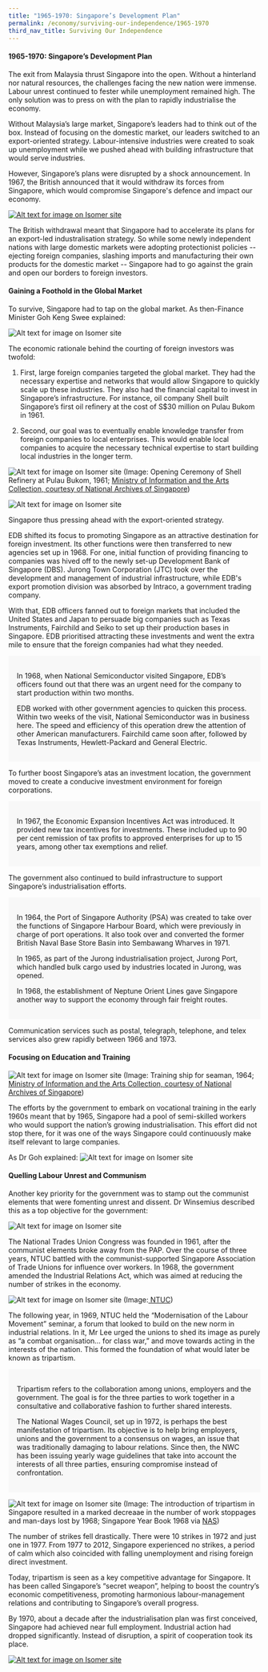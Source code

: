 ```yaml
---
title: "1965-1970: Singapore’s Development Plan"
permalink: /economy/surviving-our-independence/1965-1970
third_nav_title: Surviving Our Independence
---
```

#### 1965-1970: Singapore’s Development Plan

The exit from Malaysia thrust Singapore into the open. Without a hinterland nor natural resources, the challenges facing the new nation were immense. Labour unrest continued to fester while unemployment remained high. The only solution was to press on with the plan to rapidly industrialise the economy.

Without Malaysia’s large market, Singapore’s leaders had to think out of the box. Instead of focusing on the domestic market, our leaders switched to an export-oriented strategy. Labour-intensive industries were created to soak up unemployment while we pushed ahead with building infrastructure that would serve industries.

However, Singapore’s plans were disrupted by a shock announcement. In 1967, the British announced that it would withdraw its forces from Singapore, which would compromise Singapore's defence and impact our economy. 

[![Alt text for image on Isomer site](/images/economy/Case%20Study_British%20Withdrawal.gif)](/economy/digging-deeper-case-studies/withdrawal)

The British withdrawal meant that Singapore had to accelerate its plans for an export-led industralisation strategy. So while some newly independent nations with large domestic markets were adopting protectionist policies -- ejecting foreign companies, slashing imports and manufacturing their own products for the domestic market -- Singapore had to go against the grain and open our borders to foreign investors. 

#### Gaining a Foothold in the Global Market

To survive, Singapore had to tap on the global market. As then-Finance Minister Goh Keng Swee explained: 

![Alt text for image on Isomer site](/images/economy/Screenshot%202020-1.png)

The economic rationale behind the courting of foreign investors was twofold:

1. First, large foreign companies targeted the global market. They had the necessary expertise and networks that would allow Singapore to quickly scale up these industries. They also had the financial capital to invest in Singapore’s infrastructure. For instance, oil company Shell built Singapore’s first oil refinery at the cost of S$30 million on Pulau Bukom in 1961.

2. Second, our goal was to eventually enable knowledge transfer from foreign companies to local enterprises. This would enable local companies to acquire the necessary technical expertise to start building local industries in the longer term.

![Alt text for image on Isomer site](/images/economy/img0062.jpg)
 (Image: Opening Ceremony of Shell Refinery at Pulau Bukom, 1961; [Ministry of Information and the Arts Collection, courtesy of National Archives of Singapore](https://www.nas.gov.sg/archivesonline/photographs/record-details/1190c3fe-42cf-11e4-859c-0050568939ad))
 
 ![Alt text for image on Isomer site](/images/economy/Winsemius%20on%20Shell%20and%20Esso.png)
 
Singapore thus pressing ahead with the export-oriented strategy.

EDB shifted its focus to promoting Singapore as an attractive destination for foreign investment. Its other functions were then transferred to new agencies set up in 1968. For one, initial function of providing financing to companies was hived off to the newly set-up Development Bank of Singapore (DBS). Jurong Town Corporation (JTC) took over the development and management of industrial infrastructure, while EDB's export promotion division was absorbed by Intraco, a government trading company. 

With that, EDB officers fanned out to foreign markets that included the United States and Japan to persuade big companies such as Texas Instruments, Fairchild and Seiko to set up their production bases in Singapore. EDB prioritised attracting these investments and went the extra mile to ensure that the foreign companies had what they needed.

<div style="border:0px solid #0505f8;background-color:#f8f8f8;padding:1.2em;">
<p>In 1968, when National Semiconductor visited Singapore, EDB’s officers found out that there was an urgent need for the company to start production within two months. </p>

<p>EDB worked with other government agencies to quicken this process. Within two weeks of the visit, National Semiconductor was in business here. The speed and efficiency of this operation drew the attention of other American manufacturers. Fairchild came soon after, followed by Texas Instruments, Hewlett-Packard and General Electric. </p>
</div>

To further boost Singapore’s atas an investment location, the government moved to create a conducive investment environment for foreign corporations.

<div style="border:0px solid #0505f8;background-color:#f8f8f8;padding:1.2em;">
<p>In 1967, the Economic Expansion Incentives Act was introduced. It provided new tax incentives for investments. These included up to 90 per cent remission of tax profits to approved enterprises for up to 15 years, among other tax exemptions and relief. </p>
</div>

The government also continued to build infrastructure to support Singapore’s industrialisation efforts.

<div style="border:0px solid #0505f8;background-color:#f8f8f8;padding:1.2em;">
<p>In 1964, the Port of Singapore Authority (PSA) was created to take over the functions of Singapore Harbour Board, which were previously in charge of port operations. It also took over and converted the former British Naval Base Store Basin into Sembawang Wharves in 1971.  </p>

<p>In 1965, as part of the Jurong industrialisation project, Jurong Port, which handled bulk cargo used by industries located in Jurong, was opened.</p>
	
<p>In 1968, the establishment of Neptune Orient Lines gave Singapore another way to support the economy through fair freight routes. </p>
</div>

Communication services such as postal, telegraph, telephone, and telex services also grew rapidly between 1966 and 1973.

#### Focusing on Education and Training
![Alt text for image on Isomer site](/images/economy/img0018.jpg)
(Image: Training ship for seaman, 1964; [Ministry of Information and the Arts Collection, courtesy of National Archives of Singapore](https://www.nas.gov.sg/archivesonline/photographs/record-details/2be89202-1162-11e3-83d5-0050568939ad))

The efforts by the government to embark on vocational training in the early 1960s meant that by 1965, Singapore had a pool of semi-skilled workers who would support the nation’s growing industrialisation. This effort did not stop there, for it was one of the ways Singapore could continuously make itself relevant to large companies.

As Dr Goh explained: 
![Alt text for image on Isomer site](/images/economy/Screenshot%202020-10-22.png)

#### Quelling Labour Unrest and Communism

Another key priority for the government was to stamp out the communist elements that were fomenting unrest and dissent. Dr Winsemius described this as a top objective for the government: 

![Alt text for image on Isomer site](/images/economy/Screenshot%202020-10-22aaadad.png)

The National Trades Union Congress was founded in 1961, after the communist elements broke away from the PAP. Over the course of three years, NTUC battled with the communist-supported Singapore Association of Trade Unions for influence over workers. In 1968, the government amended the Industrial Relations Act, which was aimed at reducing the number of strikes in the economy.

![Alt text for image on Isomer site](/images/economy/full_Finance_Minister_Goh_Keng_Swee.jpg)
(Image:[ NTUC](http://ms50.ntuc.org.sg/1960s/))

The following year, in 1969, NTUC held the “Modernisation of the Labour Movement” seminar, a forum that looked to build on the new norm in industrial relations. In it, Mr Lee urged the unions to shed its image as purely as “a combat organisation… for class war,” and move towards acting in the interests of the nation. This formed the foundation of what would later be known as tripartism.

<div style="border:0px solid #0505f8;background-color:#f8f8f8;padding:1.2em;">
<p>Tripartism refers to the collaboration among unions, employers and the government. The goal is for the three parties to work together in a consultative and collaborative fashion to further shared interests.  </p>

<p>The National Wages Council, set up in 1972, is perhaps the best manifestation of tripartism. Its objective is to help bring employers, unions and the government to a consensus on wages, an issue that was traditionally damaging to labour relations. Since then, the NWC has been issuing yearly wage guidelines that take into account the interests of all three parties, ensuring compromise instead of confrontation. </p>
</div>

![Alt text for image on Isomer site](/images/economy/Screenshot%202020-10-28%20at.png)
(Image: The introduction of tripartism in Singapore resulted in a marked decreaae in the number of work stoppages and man-days lost by 1968; Singapore Year Book 1968 via [NAS](https://www.nas.gov.sg/1stCab/PanelPDF/Section%203%20-%20Economy%20Miracle%2017.pdf))

The number of strikes fell drastically. There were 10 strikes in 1972 and just one in 1977. From 1977 to 2012, Singapore experienced no strikes, a period of calm which also coincided with falling unemployment and rising foreign direct investment.

Today, tripartism is seen as a key competitive advantage for Singapore. It has been called Singapore’s “secret weapon”, helping to boost the country’s economic competitiveness, promoting harmonious labour-management relations and contributing to Singapore’s overall progress.

By 1970, about a decade after the industrialisation plan was first conceived, Singapore had achieved near full employment. Industrial action had dropped significantly. Instead of disruption, a spirit of cooperation took its place.

[![Alt text for image on Isomer site](/images/economy/More_Labour%20Movement.gif)](http://ms50.ntuc.org.sg/1960s/)